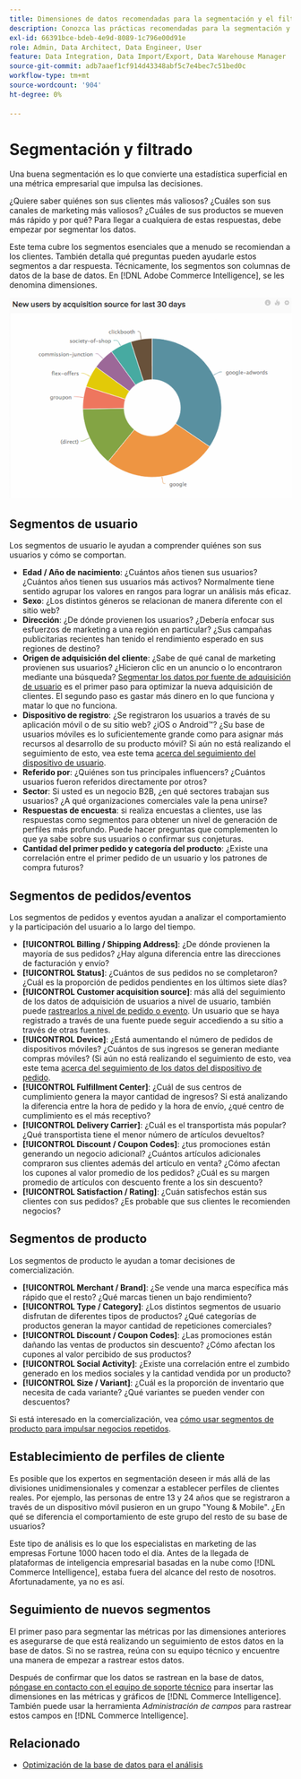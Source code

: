 ```yaml
---
title: Dimensiones de datos recomendadas para la segmentación y el filtrado
description: Conozca las prácticas recomendadas para la segmentación y el filtrado.
exl-id: 66391bce-bdeb-4e9d-8089-1c796e00d91e
role: Admin, Data Architect, Data Engineer, User
feature: Data Integration, Data Import/Export, Data Warehouse Manager
source-git-commit: adb7aaef1cf914d43348abf5c7e4bec7c51bed0c
workflow-type: tm+mt
source-wordcount: '904'
ht-degree: 0%

---
```


# Segmentación y filtrado

Una buena segmentación es lo que convierte una estadística superficial en una métrica empresarial que impulsa las decisiones.

¿Quiere saber quiénes son sus clientes más valiosos? ¿Cuáles son sus canales de marketing más valiosos? ¿Cuáles de sus productos se mueven más rápido y por qué? Para llegar a cualquiera de estas respuestas, debe empezar por segmentar los datos.

Este tema cubre los segmentos esenciales que a menudo se recomiendan a los clientes. También detalla qué preguntas pueden ayudarle estos segmentos a dar respuesta. Técnicamente, los segmentos son columnas de datos de la base de datos. En [!DNL Adobe Commerce Intelligence], se les denomina dimensiones.

![](../../mbi/assets/mbi-critical-segments.png)


## Segmentos de usuario

Los segmentos de usuario le ayudan a comprender quiénes son sus usuarios y cómo se comportan.

* **Edad / Año de nacimiento**: ¿Cuántos años tienen sus usuarios? ¿Cuántos años tienen sus usuarios más activos? Normalmente tiene sentido agrupar los valores en rangos para lograr un análisis más eficaz.
* **Sexo**: ¿Los distintos géneros se relacionan de manera diferente con el sitio web?
* **Dirección**: ¿De dónde provienen los usuarios? ¿Debería enfocar sus esfuerzos de marketing a una región en particular? ¿Sus campañas publicitarias recientes han tenido el rendimiento esperado en sus regiones de destino?
* **Origen de adquisición del cliente**\: ¿Sabe de qué canal de marketing provienen sus usuarios? ¿Hicieron clic en un anuncio o lo encontraron mediante una búsqueda? [Segmentar los datos por fuente de adquisición de usuario](../data-analyst/analysis/google-track-user-acq.md) es el primer paso para optimizar la nueva adquisición de clientes. El segundo paso es gastar más dinero en lo que funciona y matar lo que no funciona.
* **Dispositivo de registro**: ¿Se registraron los usuarios a través de su aplicación móvil o de su sitio web? ¿iOS o Android™? ¿Su base de usuarios móviles es lo suficientemente grande como para asignar más recursos al desarrollo de su producto móvil? Si aún no está realizando el seguimiento de esto, vea este tema [acerca del seguimiento del dispositivo de usuario](../data-analyst/analysis/track-usr-dev-browser.md).
* **Referido por**: ¿Quiénes son tus principales influencers? ¿Cuántos usuarios fueron referidos directamente por otros?
* **Sector**: Si usted es un negocio B2B, ¿en qué sectores trabajan sus usuarios? ¿A qué organizaciones comerciales vale la pena unirse?
* **Respuestas de encuesta**: si realiza encuestas a clientes, use las respuestas como segmentos para obtener un nivel de generación de perfiles más profundo. Puede hacer preguntas que complementen lo que ya sabe sobre sus usuarios o confirmar sus conjeturas.
* **Cantidad del primer pedido y categoría del producto**: ¿Existe una correlación entre el primer pedido de un usuario y los patrones de compra futuros?

## Segmentos de pedidos/eventos

Los segmentos de pedidos y eventos ayudan a analizar el comportamiento y la participación del usuario a lo largo del tiempo.

* **[!UICONTROL Billing / Shipping Address]**: ¿De dónde provienen la mayoría de sus pedidos? ¿Hay alguna diferencia entre las direcciones de facturación y envío?
* **[!UICONTROL Status]**: ¿Cuántos de sus pedidos no se completaron? ¿Cuál es la proporción de pedidos pendientes en los últimos siete días?
* **[!UICONTROL Customer acquisition source]**: más allá del seguimiento de los datos de adquisición de usuarios a nivel de usuario, también puede [rastrearlos a nivel de pedido o evento](../data-analyst/analysis/google-track-user-acq.md). Un usuario que se haya registrado a través de una fuente puede seguir accediendo a su sitio a través de otras fuentes.
* **[!UICONTROL Device]**: ¿Está aumentando el número de pedidos de dispositivos móviles? ¿Cuántos de sus ingresos se generan mediante compras móviles? (Si aún no está realizando el seguimiento de esto, vea este tema [acerca del seguimiento de los datos del dispositivo de pedido](../data-analyst/analysis/track-usr-dev-browser.md).
* **[!UICONTROL Fulfillment Center]**: ¿Cuál de sus centros de cumplimiento genera la mayor cantidad de ingresos? Si está analizando la diferencia entre la hora de pedido y la hora de envío, ¿qué centro de cumplimiento es el más receptivo?
* **[!UICONTROL Delivery Carrier]**: ¿Cuál es el transportista más popular? ¿Qué transportista tiene el menor número de artículos devueltos?
* **[!UICONTROL Discount / Coupon Codes]**: ¿tus promociones están generando un negocio adicional? ¿Cuántos artículos adicionales compraron sus clientes además del artículo en venta? ¿Cómo afectan los cupones al valor promedio de los pedidos? ¿Cuál es su margen promedio de artículos con descuento frente a los sin descuento?
* **[!UICONTROL Satisfaction / Rating]**: ¿Cuán satisfechos están sus clientes con sus pedidos? ¿Es probable que sus clientes le recomienden negocios?

## Segmentos de producto

Los segmentos de producto le ayudan a tomar decisiones de comercialización.

* **[!UICONTROL Merchant / Brand]**: ¿Se vende una marca específica más rápido que el resto? ¿Qué marcas tienen un bajo rendimiento?
* **[!UICONTROL Type / Category]**: ¿Los distintos segmentos de usuario disfrutan de diferentes tipos de productos? ¿Qué categorías de productos generan la mayor cantidad de repeticiones comerciales?
* **[!UICONTROL Discount / Coupon Codes]**: ¿Las promociones están dañando las ventas de productos sin descuento? ¿Cómo afectan los cupones al valor percibido de sus productos?
* **[!UICONTROL Social Activity]**: ¿Existe una correlación entre el zumbido generado en los medios sociales y la cantidad vendida por un producto?
* **[!UICONTROL Size / Variant]**: ¿Cuál es la proporción de inventario que necesita de cada variante? ¿Qué variantes se pueden vender con descuentos?

Si está interesado en la comercialización, vea [cómo usar segmentos de producto para impulsar negocios repetidos](../data-analyst/analysis/most-value-source-channel.md).

## Establecimiento de perfiles de cliente

Es posible que los expertos en segmentación deseen ir más allá de las divisiones unidimensionales y comenzar a establecer perfiles de clientes reales. Por ejemplo, las personas de entre 13 y 24 años que se registraron a través de un dispositivo móvil pusieron en un grupo &quot;Young &amp; Mobile&quot;. ¿En qué se diferencia el comportamiento de este grupo del resto de su base de usuarios?

Este tipo de análisis es lo que los especialistas en marketing de las empresas Fortune 1000 hacen todo el día. Antes de la llegada de plataformas de inteligencia empresarial basadas en la nube como [!DNL Commerce Intelligence], estaba fuera del alcance del resto de nosotros. Afortunadamente, ya no es así.

## Seguimiento de nuevos segmentos

El primer paso para segmentar las métricas por las dimensiones anteriores es asegurarse de que está realizando un seguimiento de estos datos en la base de datos. Si no se rastrea, reúna con su equipo técnico y encuentre una manera de empezar a rastrear estos datos.

Después de confirmar que los datos se rastrean en la base de datos, [póngase en contacto con el equipo de soporte técnico](https://experienceleague.adobe.com/docs/commerce-knowledge-base/kb/troubleshooting/miscellaneous/mbi-service-policies.html?lang=es) para insertar las dimensiones en las métricas y gráficos de [!DNL Commerce Intelligence]. También puede usar la herramienta *Administración de campos* para rastrear estos campos en [!DNL Commerce Intelligence].

## Relacionado

* [Optimización de la base de datos para el análisis](../best-practices/opt-db-analysis.md)
